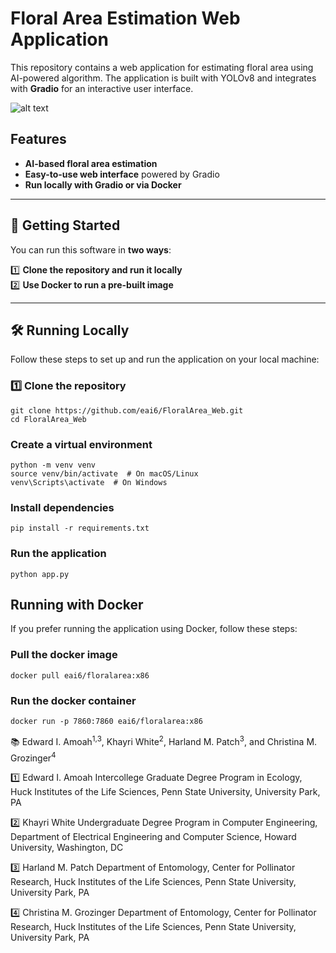 # Floral Area Estimation Web Application

This repository contains a web application for estimating floral area using AI-powered algorithm. The application is built with YOLOv8 and integrates with **Gradio** for an interactive user interface.

![alt text](image.png)

## Features
- **AI-based floral area estimation**
- **Easy-to-use web interface** powered by Gradio
- **Run locally with Gradio or via Docker**

---

## 🚀 Getting Started  

You can run this software in **two ways**:  

1️⃣ **Clone the repository and run it locally**  
2️⃣ **Use Docker to run a pre-built image**  

---

## 🛠️ Running Locally  

Follow these steps to set up and run the application on your local machine:

### **1️⃣ Clone the repository**
```
git clone https://github.com/eai6/FloralArea_Web.git
cd FloralArea_Web
```

### Create a virtual environment  
```
python -m venv venv
source venv/bin/activate  # On macOS/Linux
venv\Scripts\activate  # On Windows
```

### Install dependencies
```
pip install -r requirements.txt
```

### Run the application
```
python app.py
```

## Running with Docker
If you prefer running the application using Docker, follow these steps:

### Pull the docker image
```
docker pull eai6/floralarea:x86
```

### Run the docker container
```
docker run -p 7860:7860 eai6/floralarea:x86
```

📚 Edward I. Amoah<sup>1,3</sup>, Khayri White<sup>2</sup>, Harland M. Patch<sup>3</sup>, and Christina M. Grozinger<sup>4</sup>

1️⃣ Edward I. Amoah
Intercollege Graduate Degree Program in Ecology, Huck Institutes of the Life Sciences, Penn State University, University Park, PA

2️⃣ Khayri White
Undergraduate Degree Program in Computer Engineering, Department of Electrical Engineering and Computer Science, Howard University, Washington, DC

3️⃣ Harland M. Patch
Department of Entomology, Center for Pollinator Research, Huck Institutes of the Life Sciences, Penn State University, University Park, PA

4️⃣ Christina M. Grozinger
Department of Entomology, Center for Pollinator Research, Huck Institutes of the Life Sciences, Penn State University, University Park, PA